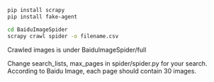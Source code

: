 ```bash
pip install scrapy
pip install fake-agent

cd BaiduImageSpider
scrapy crawl spider -o filename.csv
```

Crawled images is under BaiduImageSpider/full

Change search_lists, max_pages in spider/spider.py for your search. According to Baidu Image, each page should contain 30 images.
